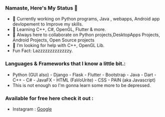 ### Namaste, Here's My Status 👋

- 🔭 Currently working on Python programs, Java , webapps, Android app devlopement to Improve my skills. 
- 🌱 Learning C++, C#, OpenGL, Flutter & more.
- 👯 Always here to collaborate on Python projects,DesktopApps Projects, Android Projects, Open Source projects
- 🤔 I’m looking for help with C++, OpenGL Lib.
- Fun Fact: Lazzzzzzzzzzzzzy.

### Languages & Frameworks that I know a little bit.:

- Python (GUI also) - Django - Flask - Flutter - Bootstrap - Java - Dart - C++ - C# - JavaFX - HTML (FaVoUrite) - CSS - PAIN (aka Javascript)
- This is not enough so I'm gonna learn some more to be depressed.

### Available for free here check it out :

- Instagram : <a href="https://www.google.com/" target="_blank">Google</a>

<!--
**nikhilsp1585/nikhilsp1585** is a ✨ _special_ ✨ repository because its `README.md` (this file) appears on your GitHub profile.





--!>



